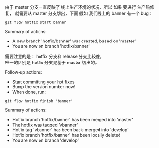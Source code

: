
由于 master 分支一直反映了 线上生产环境的状况，所以 如果 要进行 生产热修复，
就需要从 master 分支切出，下面 假如 我们线上的 banner 有一个 bug：  

`git flow hotfix start banner`  

Summary of actions:
- A new branch 'hotfix/banner' was created, based on 'master'  
- You are now on branch 'hotfix/banner'  

需要注意的是：
hotfix 分支和 release 分支比较像，  
唯一的区别是 hotfix 分支是基于 master 切出的。  

Follow-up actions:
- Start committing your hot fixes
- Bump the version number now!
- When done, run:

`git flow hotfix finish 'banner'`  

Summary of actions:  
- Hotfix branch 'hotfix/banner' has been merged into 'master'
- The hotfix was tagged 'vbanner'
- Hotfix tag 'vbanner' has been back-merged into 'develop'
- Hotfix branch 'hotfix/banner' has been locally deleted
- You are now on branch 'develop'  

